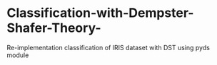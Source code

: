 # Classification-with-Dempster-Shafer-Theory-
Re-implementation classification of IRIS dataset with DST using pyds module

